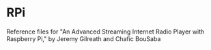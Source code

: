 RPi
===

Reference files for "An Advanced Streaming Internet Radio Player with Raspberry Pi," by Jeremy Gilreath and Chafic BouSaba
